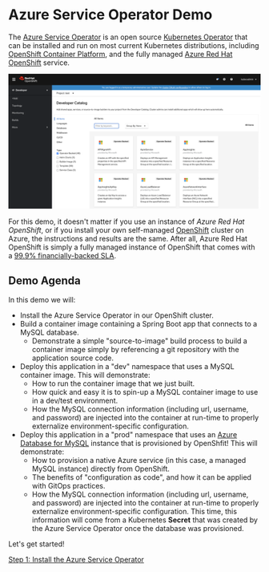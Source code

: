 # Azure Service Operator Demo

The [Azure Service Operator](https://github.com/Azure/azure-service-operator) is an open source [Kubernetes Operator](https://operatorhub.io/operator/azure-service-operator) that can be installed and run on most current Kubernetes distributions, including [OpenShift Container Platform](https://www.openshift.com), and the fully managed [Azure Red Hat OpenShift](https://azure.microsoft.com/en-us/services/openshift/) service.

![Azure Services in the OpenShift Developer Catalog](docs/images/azure-catalog.png "Azure Services in the OpenShift Developer Catalog")

For this demo, it doesn't matter if you use an instance of *Azure Red Hat OpenShift*, or if you install your own self-managed [OpenShift](https://www.openshift.com/try) cluster on Azure, the instructions and results are the same.  After all, Azure Red Hat OpenShift is simply a fully managed instance of OpenShift that comes with a [99.9% financially-backed SLA](https://azure.microsoft.com/en-au/support/legal/sla/openshift/v1_0/).

## Demo Agenda

In this demo we will:

* Install the Azure Service Operator in our OpenShift cluster.
* Build a container image containing a Spring Boot app that connects to a MySQL database.
    * Demonstrate a simple "source-to-image" build process to build a container image simply by referencing a git repository with the application source code.
* Deploy this application in a "dev" namespace that uses a MySQL container image.  This will demonstrate:
    * How to run the container image that we just built.
    * How quick and easy it is to spin-up a MySQL container image to use in a dev/test environment.
    * How the MySQL connection information (including url, username, and password) are injected into the container at run-time to properly externalize environment-specific configuration.
* Deploy this application in a "prod" namespace that uses an [Azure Database for MySQL](https://azure.microsoft.com/en-ca/services/mysql/) instance that is provisioned by OpenShfit!  This will demonstrate:
    * How to provision a native Azure service (in this case, a managed MySQL instance) directly from OpenShift.
    * The benefits of "configuration as code", and how it can be applied with GitOps practices.
    * How the MySQL connection information (including url, username, and password) are injected into the container at run-time to properly externalize environment-specific configuration.  This time, this information will come from a Kubernetes **Secret** that was created by the Azure Service Operator once the database was provisioned.

Let's get started!

[Step 1: Install the Azure Service Operator](docs/01-install-operator.md)
